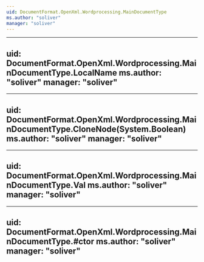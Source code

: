 ```yaml
---
uid: DocumentFormat.OpenXml.Wordprocessing.MainDocumentType
ms.author: "soliver"
manager: "soliver"
---
```


---
uid: DocumentFormat.OpenXml.Wordprocessing.MainDocumentType.LocalName
ms.author: "soliver"
manager: "soliver"
---

---
uid: DocumentFormat.OpenXml.Wordprocessing.MainDocumentType.CloneNode(System.Boolean)
ms.author: "soliver"
manager: "soliver"
---

---
uid: DocumentFormat.OpenXml.Wordprocessing.MainDocumentType.Val
ms.author: "soliver"
manager: "soliver"
---

---
uid: DocumentFormat.OpenXml.Wordprocessing.MainDocumentType.#ctor
ms.author: "soliver"
manager: "soliver"
---

